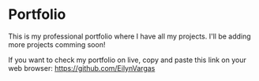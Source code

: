 # Portfolio
This is my professional portfolio where I have all my projects.
I'll be adding more projects comming soon!

If you want to check my portfolio on live, copy and paste this link on your web browser: https://github.com/EilynVargas

